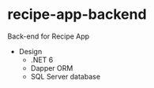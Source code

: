 # recipe-app-backend

Back-end for Recipe App
- Design
  - .NET 6
  - Dapper ORM
  - SQL Server database
